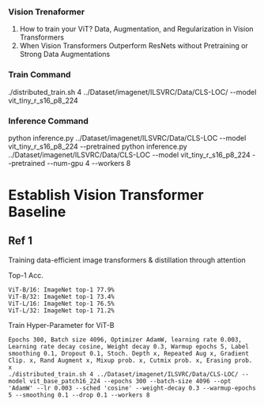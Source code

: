 
### Vision Trenaformer
1. How to train your ViT? Data, Augmentation, and Regularization in Vision Transformers
2. When Vision Transformers Outperform ResNets without Pretraining or Strong Data Augmentations

### Train Command
./distributed_train.sh 4 ../Dataset/imagenet/ILSVRC/Data/CLS-LOC/ --model vit_tiny_r_s16_p8_224

### Inference Command
python inference.py ../Dataset/imagenet/ILSVRC/Data/CLS-LOC --model vit_tiny_r_s16_p8_224 --pretrained
python inference.py ../Dataset/imagenet/ILSVRC/Data/CLS-LOC --model vit_tiny_r_s16_p8_224 --pretrained --num-gpu 4 --workers 8

# Establish Vision Transformer Baseline
## Ref 1
Training data-efficient image transformers & distillation through attention

Top-1 Acc.
```
ViT-B/16: ImageNet top-1 77.9%
ViT-B/32: ImageNet top-1 73.4%
ViT-L/16: ImageNet top-1 76.5%
ViT-L/32: ImageNet top-1 71.2%
```
Train Hyper-Parameter for ViT-B
```
Epochs 300, Batch size 4096, Optimizer AdamW, learning rate 0.003, Learning rate decay cosine, Weight decay 0.3, Warmup epochs 5, Label smoothing 0.1, Dropout 0.1, Stoch. Depth x, Repeated Aug x, Gradient Clip. x, Rand Augment x, Mixup prob. x, Cutmix prob. x, Erasing prob. x
./distributed_train.sh 4 ../Dataset/imagenet/ILSVRC/Data/CLS-LOC/ --model vit_base_patch16_224 --epochs 300 --batch-size 4096 --opt 'AdamW' --lr 0.003 --sched 'cosine' --weight-decay 0.3 --warmup-epochs 5 --smoothing 0.1 --drop 0.1 --workers 8
```
